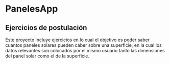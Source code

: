 # PanelesApp

## Ejercicios de postulación

Este proyecto incluye ejercicios en lo cual el objetivo es poder saber cuantos paneles
solares pueden caber sobre una superficie, en la cual los datos relevantes son colocados 
por el mismo usuario tanto las dimensiones del panel solar como el de la superficie.
